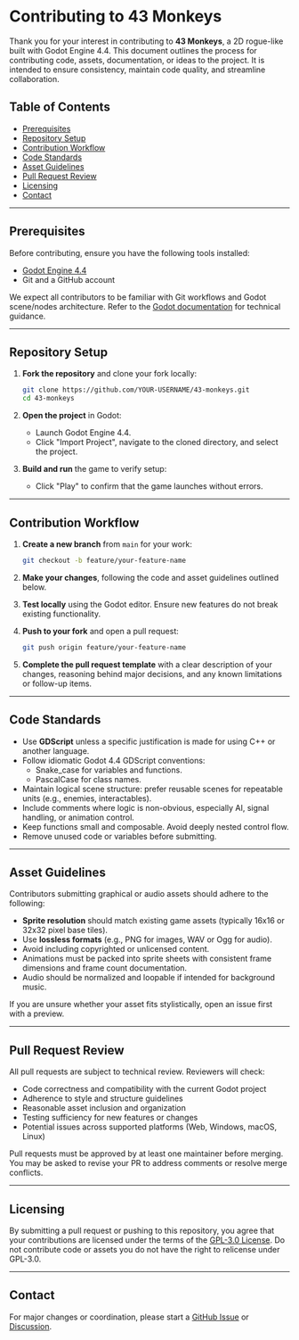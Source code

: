 # Contributing to 43 Monkeys

Thank you for your interest in contributing to **43 Monkeys**, a 2D
rogue-like built with Godot Engine 4.4. This document outlines the process
for contributing code, assets, documentation, or ideas to the project. It is
intended to ensure consistency, maintain code quality, and streamline
collaboration.

## Table of Contents

- [Prerequisites](#prerequisites)
- [Repository Setup](#repository-setup)
- [Contribution Workflow](#contribution-workflow)
- [Code Standards](#code-standards)
- [Asset Guidelines](#asset-guidelines)
- [Pull Request Review](#pull-request-review)
- [Licensing](#licensing)
- [Contact](#contact)

---

## Prerequisites

Before contributing, ensure you have the following tools installed:

- [Godot Engine 4.4](https://godotengine.org/download)
- Git and a GitHub account

We expect all contributors to be familiar with Git workflows and Godot
scene/nodes architecture. Refer to the [Godot
documentation](https://docs.godotengine.org/en/stable/) for technical guidance.

---

## Repository Setup

1. **Fork the repository** and clone your fork locally:

   ```bash
   git clone https://github.com/YOUR-USERNAME/43-monkeys.git
   cd 43-monkeys
   ```

2. **Open the project** in Godot:

   - Launch Godot Engine 4.4.
   - Click "Import Project", navigate to the cloned directory, and select the
     project.

3. **Build and run** the game to verify setup:
   - Click "Play" to confirm that the game launches without errors.

---

## Contribution Workflow

1. **Create a new branch** from `main` for your work:

   ```bash
   git checkout -b feature/your-feature-name
   ```

2. **Make your changes**, following the code and asset guidelines outlined
   below.

3. **Test locally** using the Godot editor. Ensure new features do not break
   existing functionality.

4. **Push to your fork** and open a pull request:

   ```bash
   git push origin feature/your-feature-name
   ```

5. **Complete the pull request template** with a clear description of your
   changes, reasoning behind major decisions, and any known limitations or
   follow-up items.

---

## Code Standards

- Use **GDScript** unless a specific justification is made for using C++ or
  another language.
- Follow idiomatic Godot 4.4 GDScript conventions:
  - Snake_case for variables and functions.
  - PascalCase for class names.
- Maintain logical scene structure: prefer reusable scenes for repeatable
  units (e.g., enemies, interactables).
- Include comments where logic is non-obvious, especially AI, signal
  handling, or animation control.
- Keep functions small and composable. Avoid deeply nested control flow.
- Remove unused code or variables before submitting.

---

## Asset Guidelines

Contributors submitting graphical or audio assets should adhere to the
following:

- **Sprite resolution** should match existing game assets (typically 16x16 or
  32x32 pixel base tiles).
- Use **lossless formats** (e.g., PNG for images, WAV or Ogg for audio).
- Avoid including copyrighted or unlicensed content.
- Animations must be packed into sprite sheets with consistent frame
  dimensions and frame count documentation.
- Audio should be normalized and loopable if intended for background music.

If you are unsure whether your asset fits stylistically, open an issue first
with a preview.

---

## Pull Request Review

All pull requests are subject to technical review. Reviewers will check:

- Code correctness and compatibility with the current Godot project
- Adherence to style and structure guidelines
- Reasonable asset inclusion and organization
- Testing sufficiency for new features or changes
- Potential issues across supported platforms (Web, Windows, macOS, Linux)

Pull requests must be approved by at least one maintainer before merging. You
may be asked to revise your PR to address comments or resolve merge conflicts.

---

## Licensing

By submitting a pull request or pushing to this repository, you agree that
your contributions are licensed under the terms of the [GPL-3.0
License](./LICENSE). Do not contribute code or assets you do not have the
right to relicense under GPL-3.0.

---

## Contact

For major changes or coordination, please start a [GitHub Issue](../../issues)
or [Discussion](../../discussions).
